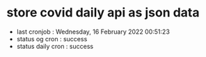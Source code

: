 # store covid daily api as json data

- last cronjob : Wednesday, 16 February 2022 00:51:23
- status og cron : success
- status daily cron : success
      
      